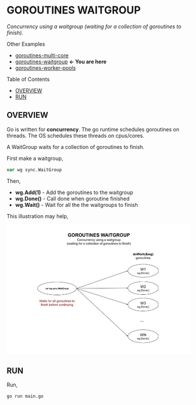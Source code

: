 # GOROUTINES WAITGROUP

_Concurrency using a waitgroup (waiting for a collection of goroutines to finish)._

Other Examples

* [goroutines-multi-core](https://github.com/JeffDeCola/my-go-examples/tree/master/goroutines/goroutines-multi-core)
* [goroutines-waitgroup](https://github.com/JeffDeCola/my-go-examples/tree/master/goroutines/goroutines-waitgroup)
  **<- You are here**
* [goroutines-worker-pools](https://github.com/JeffDeCola/my-go-examples/tree/master/goroutines/goroutines-worker-pools)

Table of Contents

* [OVERVIEW](https://github.com/JeffDeCola/my-go-examples/tree/master/goroutines/goroutines-waitgroup#overview)
* [RUN](https://github.com/JeffDeCola/my-go-examples/tree/master/goroutines/goroutines-waitgroup#run)

## OVERVIEW

Go is written for **concurrency**. The go runtime schedules goroutines on threads.
The OS schedules these threads on cpus/cores.

A WaitGroup waits for a collection of goroutines to finish.

First make a waitgroup,

```go
var wg sync.WaitGroup
```

Then,

* **wg.Add(1)** - Add the goroutines to the waitgroup
* **wg.Done()** - Call done when goroutine finished
* **wg.Wait()** - Wait for all the the waitgroups to finish

This illustration may help,

![IMAGE - goroutines-waitgroup.jpg - IMAGE](../../docs/pics/goroutines/goroutines-waitgroup.jpg)

## RUN

Run,

```bash
go run main.go
```
